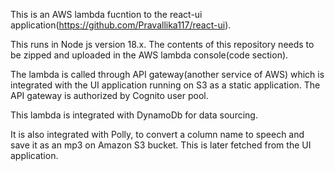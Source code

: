This is an AWS lambda fucntion to the react-ui application(https://github.com/Pravallika117/react-ui).

This runs in Node js version 18.x. The contents of this repository needs to be zipped and uploaded in the AWS lambda console(code section). 

The lambda is called through API gateway(another service of AWS) which is integrated with the UI application running on S3 as a static application. The API gateway is authorized by Cognito user pool.

This lambda is integrated with DynamoDb for data sourcing.

It is also integrated with Polly, to convert a column name to speech and save it as an mp3 on Amazon S3 bucket. This is later fetched from the UI application.

